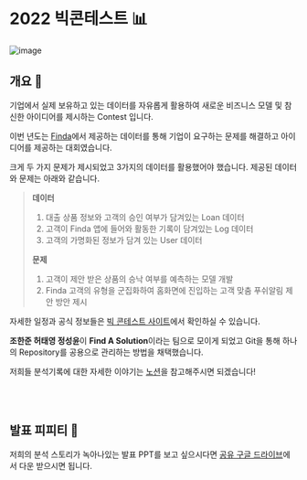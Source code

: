 # 2022 빅콘테스트 📊

![image](https://user-images.githubusercontent.com/83996346/196099263-50fd796d-1a53-458c-8bff-70bfa6d80ca1.png)



## 개요 📌
기업에서 실제 보유하고 있는 데이터를 자유롭게 활용하여 새로운 비즈니스 모델 및 참신한 아이디어를 제시하는 Contest 입니다.

이번 년도는 [Finda](https://finda.co.kr/)에서 제공하는 데이터를 통해 기업이 요구하는 문제를 해결하고 아이디어를 제공하는 대회였습니다. 

크게 두 가지 문제가 제시되었고 3가지의 데이터를 활용했어야 했습니다. 제공된 데이터와 문제는 아래와 같습니다.

> **데이터**
> 1. 대출 상품 정보와 고객의 승인 여부가 담겨있는 Loan 데이터
> 2. 고객이 Finda 앱에 들어와 활동한 기록이 담겨있는 Log 데이터
> 3. 고객의 가명화된 정보가 담겨 있는 User 데이터
> 
> **문제**  
> 1. 고객이 제안 받은 상품의 승낙 여부를 예측하는 모델 개발
> 2. Finda 고객의 유형을 군집화하여 홈화면에 진입하는 고객 맞춤 푸쉬알림 제안 방안 제시
  

자세한 일정과 공식 정보들은 [빅 콘테스트 사이트](https://www.bigcontest.or.kr/main.php)에서 확인하실 수 있습니다.

**조한준 허태영 정성윤**이 **Find A Solution**이라는 팀으로 모이게 되었고 Git을 통해 하나의 Repository를 공용으로 관리하는 방법을 채택했습니다.

저희들 분석기록에 대한 자세한 이야기는 [노션](https://pentagonal-office-ab6.notion.site/10-2022-83d21a3160744bfbaf021e135ed18b7a)을 참고해주시면 되겠습니다!


<br>

<br>

## 발표 피피티 💬
저희의 분석 스토리가 녹아나있는 발표 PPT를 보고 싶으시다면 [공유 구글 드라이브](https://drive.google.com/drive/folders/1OIt1fwgKtN-OZSVnqbTV__kjq5YAvQvg?usp=sharing)에서 다운 받으시면 됩니다.